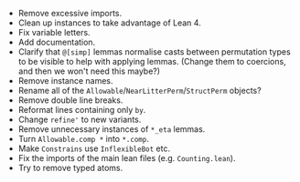 - Remove excessive imports.
- Clean up instances to take advantage of Lean 4.
- Fix variable letters.
- Add documentation.
- Clarify that `@[simp]` lemmas normalise casts between permutation types to be visible to help with applying lemmas. (Change them to coercions, and then we won't need this maybe?)
- Remove instance names.
- Rename all of the `Allowable`/`NearLitterPerm`/`StructPerm` objects?
- Remove double line breaks.
- Reformat lines containing only `by`.
- Change `refine'` to new variants.
- Remove unnecessary instances of `*_eta` lemmas.
- Turn `Allowable.comp *` into `*.comp`.
- Make `Constrains` use `InflexibleBot` etc.
- Fix the imports of the main lean files (e.g. `Counting.lean`).
- Try to remove typed atoms.
